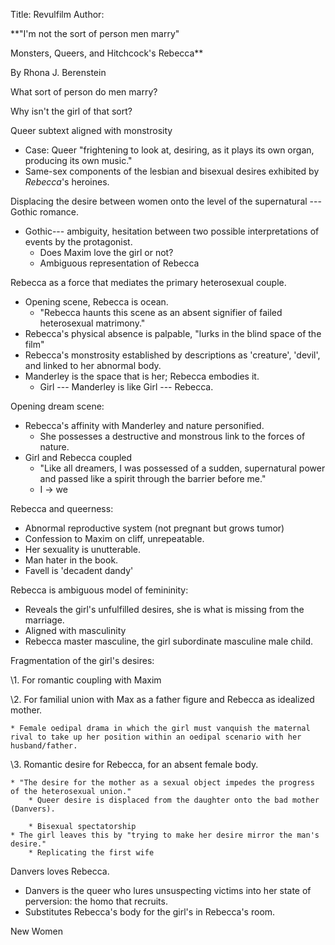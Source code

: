 Title: Revulfilm
Author: 

**"I'm not the sort of person men marry"

Monsters, Queers, and Hitchcock's Rebecca**

By Rhona J. Berenstein

What sort of person do men marry?

Why isn't the girl of that sort?

Queer subtext aligned with monstrosity

* Case: Queer "frightening to look at, desiring, as it plays its own organ, producing its own music."
* Same-sex components of the lesbian and bisexual desires exhibited by *Rebecca*'s heroines.

Displacing the desire between women onto the level of the supernatural --- Gothic romance.

* Gothic--- ambiguity, hesitation between two possible interpretations of events by the protagonist.
    * Does Maxim love the girl or not?
    * Ambiguous representation of Rebecca

Rebecca as a force that mediates the primary heterosexual couple.

* Opening scene, Rebecca is ocean.
    * "Rebecca haunts this scene as an absent signifier of failed heterosexual matrimony."
* Rebecca's physical absence is palpable, "lurks in the blind space of the film"
* Rebecca's monstrosity established by descriptions as 'creature', 'devil', and linked to her abnormal body.
* Manderley is the space that is her; Rebecca embodies it.
    * Girl --- Manderley is like Girl --- Rebecca.

Opening dream scene:

* Rebecca's affinity with Manderley and nature personified.
    * She possesses a destructive and monstrous link to the forces of nature.
* Girl and Rebecca coupled
    * "Like all dreamers, I was possessed of a sudden, supernatural power and passed like a spirit through the barrier before me."
    * I → we

Rebecca and queerness:

* Abnormal reproductive system (not pregnant but grows tumor)
* Confession to Maxim on cliff, unrepeatable.
* Her sexuality is unutterable.
* Man hater in the book.
* Favell is 'decadent dandy'

Rebecca is ambiguous model of femininity:

* Reveals the girl's unfulfilled desires, she is what is missing from the marriage.
* Aligned with masculinity
* Rebecca master masculine, the girl subordinate masculine male child.

Fragmentation of the girl's desires:

\1. For romantic coupling with Maxim

\2. For familial union with Max as a father figure and Rebecca as idealized mother.

    * Female oedipal drama in which the girl must vanquish the maternal rival to take up her position within an oedipal scenario with her husband/father.


\3. Romantic desire for Rebecca, for an absent female body.

    * "The desire for the mother as a sexual object impedes the progress of the heterosexual union."
        * Queer desire is displaced from the daughter onto the bad mother (Danvers).

        * Bisexual spectatorship
    * The girl leaves this by "trying to make her desire mirror the man's desire."
        * Replicating the first wife

Danvers loves Rebecca.

* Danvers is the queer who lures unsuspecting victims into her state of perversion: the homo that recruits.
* Substitutes Rebecca's body for the girl's in Rebecca's room.

New Women